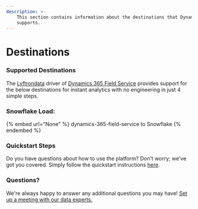 ```yaml
---
description: >-
    This section contains information about the destinations that Dynamics 365 Field Service
    supports.
---
```


# Destinations

### Supported Destinations

The [Lyftrondata](https://www.lyftrondata.com/) driver of [Dynamics 365 Field Service](None) provides support for the below destinations for instant analytics with no engineering in just 4 simple steps.

### Snowflake Load:

{% embed url="None" %}
dynamics-365-field-service to Snowflake
{% endembed %}

### Quickstart Steps

Do you have questions about how to use the platform? Don't worry; we've got you covered. Simply follow the quickstart instructions [here](README.md).

### Questions? <a href="#questions" id="questions"></a>

We're always happy to answer any additional questions you may have! [Set up a meeting with our data experts.](https://www.lyftrondata.com/book-a-meeting/)
